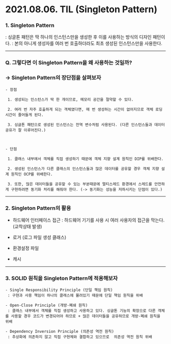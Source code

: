 # 2021.08.06. TIL (Singleton Pattern)



### 1. Singleton Pattern

: 싱글톤 패턴은 딱 하나의 인스턴스만을 생성한 후 이를 사용하는 방식의 디자인 패턴이다.
: 본의 아니게 생성자를 여러 번 호출하더라도 최초 생성된 인스턴스만을 사용한다.


---


### Q. 그렇다면 이 Singleton Pattern을 왜 사용하는 것일까?

### -> Singleton Pattern의 장단점을 살펴보자
```
- 장점

 1. 생성되는 인스턴스가 딱 한 개이므로, 메모리 공간을 절약할 수 있다.

 2. 여러 번 자주 호출하게 되는 객체였다면, 매 번 생성하는 시간이 없어지므로 객체 로딩 시간이 줄어들게 된다.

 3. 싱글톤 패턴으로 생성된 인스턴스는 전역 변수처럼 사용된다. (다른 인스턴스들과 데이터 공유가 잘 이루어진다.)



- 단점

 1. 클래스 내부에서 객체를 직접 생성하기 때문에 객체 지향 설계 원칙인 DIP를 위배한다.

 2. 생성된 인스턴스가 다른 클래스의 인스턴스들과 많은 데이터를 공유할 경우 객체 지향 설계 원칙인 OCP를 위배한다.

 3. 또한, 많은 데이터들을 공유할 수 있는 부분때문에 멀티스레드 환경에서 스레드를 안전하게 구현하려면 동기화 처리를 해줘야 한다. (-> 동기화는 성능을 저하시키는 단점이 있다.)

```

---

### 2. Singleton Pattern의 활용

- 하드웨어 인터페이스 접근 : 하드웨어 기기를 사용 시 여러 사용자의 접근을 막는다. (교착상태 발생)

- 로거 (로그 파일 생성 클래스)

- 환경설정 파일

- 캐시


---

### 3. SOLID 원칙을 Singleton Pattern에 적용해보자
```
- Single Responsibility Principle (단일 책임 원칙)
 : 구현과 사용 책임이 하나의 클래스에 몰려있기 때문에 단일 책임 원칙을 위배

- Open-Close Principle (개방-폐쇄 원칙)
 : 클래스 내부에서 객체를 직접 생성하고 사용하고 있다. 싱글톤 기능의 확장으로 다른 객체를 사용할 경우 코드가 변경되어야 하므로 + 많은 데이터들을 공유하므로 개방-폐쇄 원칙을 위배

- Dependency Inversion Principle (의존성 역전 원칙)
 : 추상화에 의존하지 않고 직접 구현체와 결합하고 있으므로  의존성 역전 원칙 위배
```
